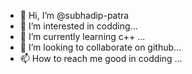 - 👋 Hi, I’m @subhadip-patra
- 👀 I’m interested in codding...
- 🌱 I’m currently learning c++ ...
- 💞️ I’m looking to collaborate on github...
- 📫 How to reach me good in codding ...

<!---
subhadip-patra/subhadip-patra is a ✨ special ✨ repository because its `README.md` (this file) appears on your GitHub profile.
You can click the Preview link to take a look at your changes.
--->
